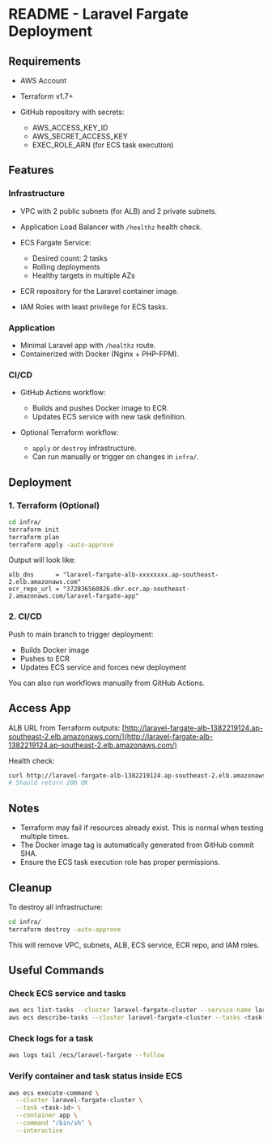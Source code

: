 # README - Laravel Fargate Deployment

## Requirements

* AWS Account
* Terraform v1.7+
* GitHub repository with secrets:

  * AWS\_ACCESS\_KEY\_ID
  * AWS\_SECRET\_ACCESS\_KEY
  * EXEC\_ROLE\_ARN (for ECS task execution)

## Features

### Infrastructure

* VPC with 2 public subnets (for ALB) and 2 private subnets.
* Application Load Balancer with `/healthz` health check.
* ECS Fargate Service:

  * Desired count: 2 tasks
  * Rolling deployments
  * Healthy targets in multiple AZs
* ECR repository for the Laravel container image.
* IAM Roles with least privilege for ECS tasks.

### Application

* Minimal Laravel app with `/healthz` route.
* Containerized with Docker (Nginx + PHP-FPM).

### CI/CD

* GitHub Actions workflow:

  * Builds and pushes Docker image to ECR.
  * Updates ECS service with new task definition.
* Optional Terraform workflow:

  * `apply` or `destroy` infrastructure.
  * Can run manually or trigger on changes in `infra/`.

## Deployment

### 1. Terraform (Optional)

```bash
cd infra/
terraform init
terraform plan
terraform apply -auto-approve
```

Output will look like:

```
alb_dns      = "laravel-fargate-alb-xxxxxxxx.ap-southeast-2.elb.amazonaws.com"
ecr_repo_url = "372836560826.dkr.ecr.ap-southeast-2.amazonaws.com/laravel-fargate-app"
```

### 2. CI/CD

Push to main branch to trigger deployment:

* Builds Docker image
* Pushes to ECR
* Updates ECS service and forces new deployment

You can also run workflows manually from GitHub Actions.

## Access App

ALB URL from Terraform outputs:
[http://laravel-fargate-alb-1382219124.ap-southeast-2.elb.amazonaws.com/](http://laravel-fargate-alb-1382219124.ap-southeast-2.elb.amazonaws.com/)

Health check:

```bash
curl http://laravel-fargate-alb-1382219124.ap-southeast-2.elb.amazonaws.com/healthz
# Should return 200 OK
```

## Notes

* Terraform may fail if resources already exist. This is normal when testing multiple times.
* The Docker image tag is automatically generated from GitHub commit SHA.
* Ensure the ECS task execution role has proper permissions.

## Cleanup

To destroy all infrastructure:

```bash
cd infra/
terraform destroy -auto-approve
```

This will remove VPC, subnets, ALB, ECS service, ECR repo, and IAM roles.

## Useful Commands

### Check ECS service and tasks

```bash
aws ecs list-tasks --cluster laravel-fargate-cluster --service-name laravel-app-service --desired-status RUNNING
aws ecs describe-tasks --cluster laravel-fargate-cluster --tasks <task-id>
```

### Check logs for a task

```bash
aws logs tail /ecs/laravel-fargate --follow
```

### Verify container and task status inside ECS

```bash
aws ecs execute-command \
  --cluster laravel-fargate-cluster \
  --task <task-id> \
  --container app \
  --command "/bin/sh" \
  --interactive
```


